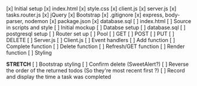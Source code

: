 [x] Initial setup
    [x] index.html
    [x] style.css
    [x] client.js
    [x] server.js
    [x] tasks.router.js
    [x] jQuery
    [x] Bootstrap
    [x] .gitignore
    [x] express, body-parser, nodemon
    [x] package.json
    [x] database.sql
[ ] index.html
    [ ] Source in scripts and style
    [ ] Initial mockup
[ ] Databse setup
    [ ] database.sql
    [ ] postgresql setup
[ ] Router set up
    [ ] Pool
    [ ] GET
    [ ] POST
    [ ] PUT
    [ ] DELETE
[ ] Server.js
[ ] Client.js
    [ ] Event handlers
    [ ] Add function
    [ ] Complete function
    [ ] Delete function
    [ ] Refresh/GET function
    [ ] Render function
[ ] Styling

**STRETCH**
[ ] Bootstrap styling
[ ] Confirm delete (SweetAlert?)
[ ] Reverse the order of the returned todos (So they're most recent first ?)
[ ] Record and display the time a task was completed